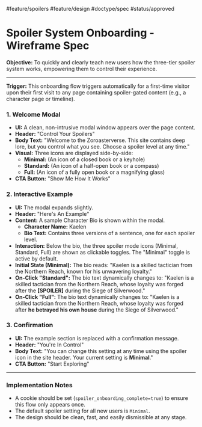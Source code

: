 #feature/spoilers #feature/design #doctype/spec #status/approved

# Spoiler System Onboarding - Wireframe Spec

**Objective:** To quickly and clearly teach new users how the three-tier spoiler system works, empowering them to control their experience.

---

**Trigger:** This onboarding flow triggers automatically for a first-time visitor upon their first visit to any page containing spoiler-gated content (e.g., a character page or timeline).

### 1. Welcome Modal

*   **UI:** A clean, non-intrusive modal window appears over the page content.
*   **Header:** "Control Your Spoilers"
*   **Body Text:** "Welcome to the Zoroasterverse. This site contains deep lore, but you control what you see. Choose a spoiler level at any time."
*   **Visual:** Three icons are displayed side-by-side:
    *   **Minimal:** (An icon of a closed book or a keyhole)
    *   **Standard:** (An icon of a half-open book or a compass)
    *   **Full:** (An icon of a fully open book or a magnifying glass)
*   **CTA Button:** "Show Me How It Works"

### 2. Interactive Example

*   **UI:** The modal expands slightly.
*   **Header:** "Here's An Example"
*   **Content:** A sample Character Bio is shown within the modal.
    *   **Character Name:** Kaelen
    *   **Bio Text:** Contains three versions of a sentence, one for each spoiler level.
*   **Interaction:** Below the bio, the three spoiler mode icons (Minimal, Standard, Full) are shown as clickable toggles. The "Minimal" toggle is active by default.
*   **Initial State (Minimal):** The bio reads: "Kaelen is a skilled tactician from the Northern Reach, known for his unwavering loyalty."
*   **On-Click "Standard":** The bio text dynamically changes to: "Kaelen is a skilled tactician from the Northern Reach, whose loyalty was forged after the **[SPOILER]** during the Siege of Silverwood."
*   **On-Click "Full":** The bio text dynamically changes to: "Kaelen is a skilled tactician from the Northern Reach, whose loyalty was forged after **he betrayed his own house** during the Siege of Silverwood."

### 3. Confirmation

*   **UI:** The example section is replaced with a confirmation message.
*   **Header:** "You're In Control"
*   **Body Text:** "You can change this setting at any time using the spoiler icon in the site header. Your current setting is **Minimal**."
*   **CTA Button:** "Start Exploring"

---

### Implementation Notes

*   A cookie should be set (`spoiler_onboarding_complete=true`) to ensure this flow only appears once.
*   The default spoiler setting for all new users is `Minimal`.
*   The design should be clean, fast, and easily dismissible at any stage.